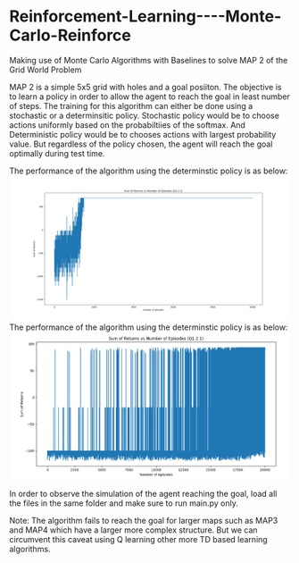 # Reinforcement-Learning----Monte-Carlo-Reinforce
Making use of Monte Carlo Algorithms with Baselines to solve MAP 2 of the Grid World Problem

MAP 2 is a simple 5x5 grid with holes and a goal posiiton. The objective is to learn a policy in order to allow the agent to reach the goal in least number of steps.
The training for this algorithm can either be done using a stochastic or a determinsitic policy. Stochastic policy would be to choose actions uniformly based on the probabiltiies of the softmax. And Deterministic policy would be to chooses actions with largest probability value. But regardless of the policy chosen, the agent will reach the goal optimally during test time.

The performance of the algorithm using the determinstic policy is as below: ![Deterministic Policy](deterministic.png)
The performance of the algorithm using the determinstic policy is as below: ![Stochastic Policy](stochastic.png)

In order to observe the simulation of the agent reaching the goal, load all the files in the same folder and make sure to run main.py only.

Note: The algorithm fails to reach the goal for larger maps such as MAP3 and MAP4 which have a larger more complex structure. But we can circumvent this caveat using Q learning other more TD based learning algorithms.
